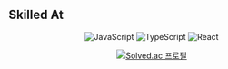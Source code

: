 <h2>Skilled At</h2>
<div align=center>

<!--![HTML5](https://img.shields.io/badge/HTML5-E34F26.svg?&style=for-the-badges&logo=HTML5&logoColor=white)-->
<!--![CSS3](https://img.shields.io/badge/CSS3-1572B6.svg?&style=for-the-badges&logo=CSS3&logoColor=white)-->
![JavaScript](https://img.shields.io/badge/JavaScript-F7DF1E.svg?&style=for-the-badges&logo=JavaScript&logoColor=white)
![TypeScript](https://img.shields.io/badge/TypeScript-3178C6.svg?&style=for-the-badges&logo=TypeScript&logoColor=white)
![React](https://img.shields.io/badge/React-61DAFB.svg?&style=for-the-badges&logo=React&logoColor=white)  
<!--![TypeScript](https://img.shields.io/badge/TypeScript-3178C6.svg?&style=for-the-badges&logo=TypeScript&logoColor=white)-->

<!--![styled-component](https://img.shields.io/badge/styled%20components-DB7093.svg?&style=for-the-badges&logo=styled-components&logoColor=white)-->

<!--<div align=left>
<h3>Basic Knowledge</h3>
</div>


![Figma](https://img.shields.io/badge/Figma-F24E1E.svg?&style=for-the-badges&logo=Figma&logoColor=white)
![Python](https://img.shields.io/badge/Python-3776AB.svg?&style=for-the-badges&logo=Python&logoColor=white)
![C++](https://img.shields.io/badge/C\+\+-00599C.svg?&style=for-the-badges&logo=cplusplus&logoColor=white)
-->
<!--
[![Solved.ac Profile](http://mazassumnida.wtf/api/v2/generate_badge?boj=dudwls128)](https://solved.ac/dudwls128/)
-->

[![Solved.ac
프로필](http://mazassumnida.wtf/api/generate_badge?boj=dudwls128)](https://solved.ac/dudwls128)

<!--
깃허브 등급
[![Anurag's GitHub stats-Dark](https://github-readme-stats.vercel.app/api?username=son-young-jin&show_icons=true&theme=dark#gh-dark-mode-only)](https://github.com/anuraghazra/github-readme-stats#gh-dark-mode-only)
[![Anurag's GitHub stats-Light](https://github-readme-stats.vercel.app/api?username=son-young-jin&show_icons=true&theme=default#gh-light-mode-only)](https://github.com/anuraghazra/github-readme-stats#gh-light-mode-only)
-->

<!--
**son-young-jin/son-young-jin** is a ✨ _special_ ✨ repository because its `README.md` (this file) appears on your GitHub profile.

Here are some ideas to get you started:

- 🔭 I’m currently working on ...
- 🌱 I’m currently learning ...
- 👯 I’m looking to collaborate on ...
- 🤔 I’m looking for help with ...
- 💬 Ask me about ...
- 📫 How to reach me: ...
- 😄 Pronouns: ...
- ⚡ Fun fact: ...
-->
</div>

